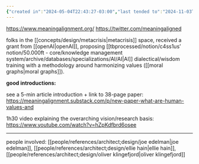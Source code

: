 ```yaml
---
{"created in":"2024-05-04T22:43:27-03:00","last tended to":"2024-11-03T15:29:05-03:00","tags":["alchemy","AI","civilizationdesign","systemschange","organization","architect","🌱","technology","superstructure","infrastructure","metacrisis"],"relevancescore":94,"notestage":["🌱"],"dg-publish":true,"created":"2024-05-04T22:43:27.595-03:00","updated":"2025-01-22T16:14:49.699-03:00","permalink":"/initiatives-orgs-and-communities/design/meaning-alignment-institute/","dgPassFrontmatter":true}
---
```


https://www.meaningalignment.org/
https://twitter.com/meaningaligned

folks in the [[concepts/design/metacrisis\|metacrisis]] space, received a grant from [[openAI\|openAI]], proposing [[tbprocessed/notion/c4ss1us’ notion/50.000ft - core/knowledge management system/archive/databases/specializations/AI/AI\|AI]] dialectical/wisdom training with a methodology around harmonizing values ([[moral graphs\|moral graphs]]).

**good introductions:**

see a 5-min article introduction + link to 38-page paper: https://meaningalignment.substack.com/p/new-paper-what-are-human-values-and

1h30 video explaining the overarching vision/research basis: https://www.youtube.com/watch?v=hZpKdfbrd6osee

---
people involved: [[people/references/architect;design/joe edelman\|joe edelman]], [[people/references/architect;design/ellie hain\|ellie hain]], [[people/references/architect;design/oliver klingefjord\|oliver klingefjord]]